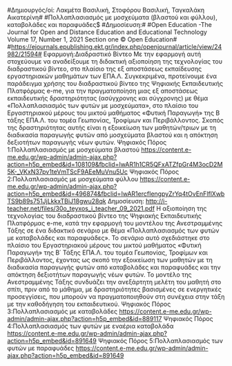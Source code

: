 #Δημιουργός/οί: Λακμέτα Βασιλική, Στοφόρου Βασιλική, Ταγκαλάκη Αικατερίνη#
#Πολλαπλασιασμός με μοσχεύματα (βλαστού και φύλλου), καταβολάδες και παραφυάδες$
#Δημοσίευση:# 
#Open Education -The Journal for Open and Distance Education and Educational Technology Volume 17, Number 1, 2021 Section one © Open Education#
#https://ejournals.epublishing.ekt.gr/index.php/openjournal/article/view/24982/21594#
Εφαρμογή:Διαδραστικό Βίντεο
Με την εφαρμογή αυτή στοχεύουμε να αναδείξουμε τη διδακτική αξιοποίηση της τεχνολογίας του διαδραστικού βίντεο, στο πλαίσιο της εξ αποστάσεως εκπαίδευσης εργαστηριακών μαθημάτων των ΕΠΑ.Λ. Συγκεκριμένα, προτείνουμε ένα παράδειγμα χρήσης του διαδραστικού βίντεο της Ψηφιακής Εκπαιδευτικής Πλατφόρμας e-me, για την
πραγματοποίηση μιας εξ αποστάσεως εκπαιδευτικής δραστηριότητας (ασύγχρονης και σύγχρονης) με θέμα «Πολλαπλασιασμός των φυτών με μοσχεύματα», στο πλαίσιο του Εργαστηριακού μέρους του μικτού μαθήματος «Φυτική Παραγωγή» της Β τάξης ΕΠΑ.Λ. του τομέα Γεωπονίας, Τροφίμων και Περιβάλλοντος. Σκοπός της δραστηριότητας αυτής είναι η εξοικείωση των μαθητών/τριων με τη διαδικασία παραγωγής φυτών από μοσχεύματα βλαστού και η απόκτηση δεξιοτήτων παραγωγής νέων φυτών.
Ψηφιακός Πόρος 1:Πολλαπλασιασμός με μοσχεύματα βλαστού
https://content.e-me.edu.gr/wp-admin/admin-ajax.php?action=h5p_embed&id=108109&fbclid=IwAR1h1CR5QFxATZfpGr4M3ocD2M5K-_VKxN37pv1teVmTScF9AEeMuVnu5Uc
Ψηφιακός Πόρος 2:Πολλαπλασιασμός με μοσχεύματα φύλλου
https://content.e-me.edu.gr/wp-admin/admin-ajax.php?action=h5p_embed&id=496874&fbclid=IwAR1ercfIengpyZrYq4tOvEnFlflXwbTS9b89s751JjLkkxTBiJ18gwu28qk
Δημοσίευση:
http://i-teacher.net/files/30o_teyxos_i_teacher_09_2021.pdf
Η αξιοποίηση της τεχνολογίας του διαδραστικού βίντεο της Ψηφιακής Εκπαιδευτικής Πλατφόρμας e-me, κατά την εφαρμογή του μοντέλου της Ανεστραμμένης Τάξης σε ένα διδακτικό σενάριο με θέμα «Πολλαπλασιασμός των φυτών με καταβολάδες και παραφυάδες». Το σενάριο αυτό σχεδιάστηκε στο πλαίσιο του Εργαστηριακού μέρους του μικτού μαθήματος «Φυτική Παραγωγή» της Β΄ Τάξης ΕΠΑ.Λ. του τομέα Γεωπονίας, Τροφίμων και Περιβάλλοντος, έχοντας ως σκοπό την εξοικείωση των μαθητών με τη διαδικασία παραγωγής φυτών από καταβολάδες και παραφυάδες και την απόκτηση δεξιοτήτων παραγωγής νέων φυτών. Το μοντέλο της Ανεστραμμένης Τάξης συνδυάζει την ανεξάρτητη μελέτη του μαθητή στο σπίτι, πριν από το μάθημα, με δραστηριότητες βασισμένες σε ενεργητικές προσεγγίσεις, που μπορούν να πραγματοποιηθούν στη συνέχεια στην τάξη με την καθοδήγηση του εκπαιδευτικού.
Ψηφιακός Πόρος 3:Πολλαπλασιασμός με καταβολάδες
https://content.e-me.edu.gr/wp-admin/admin-ajax.php?action=h5p_embed&id=889117
Ψηφιακός Πόρος 4:Πολλαπλασιασμός των φυτών με εναέρια καταβολάδα
https://content.e-me.edu.gr/wp-admin/admin-ajax.php?action=h5p_embed&id=891649
Ψηφιακός Πόρος 5:Πολλαπλασιασμός των φυτών με παραφυάδες
https://content.e-me.edu.gr/wp-admin/admin-ajax.php?action=h5p_embed&id=891649
